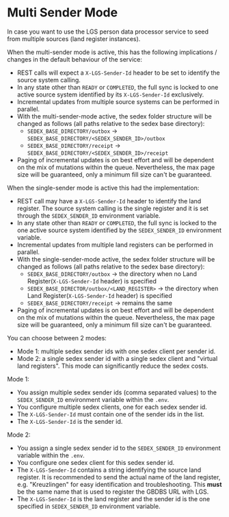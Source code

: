# Multi Sender Mode

In case you want to use the LGS person data processor service to seed from multiple sources (land register instances).

When the multi-sender mode is active, this has the following implications / changes in the default behaviour of the service:
* REST calls will expect a `X-LGS-Sender-Id` header to be set to identify the source system calling.
* In any state other than `READY` or `COMPLETED`, the full sync is locked to one active source system identified by its `X-LGS-Sender-Id` exclusively.
* Incremental updates from multiple source systems can be performed in parallel.
* With the multi-sender-mode active, the sedex folder structure will be changed as follows (all paths relative to the sedex base directory):
  * `SEDEX_BASE_DIRECTORY/outbox` -> `SEDEX_BASE_DIRECTORY/<SEDEX_SENDER_ID>/outbox`
  * `SEDEX_BASE_DIRECTORY/receipt` -> `SEDEX_BASE_DIRECTORY/<SEDEX_SENDER_ID>/receipt`
* Paging of incremental updates is on best effort and will be dependent on the mix of mutations within the queue. Nevertheless, the max page size will be guaranteed, only a minimum fill size can't be guaranteed. 

When the single-sender mode is active this had the implementation:
* REST call may have a `X-LGS-Sender-Id` header to identify the land register. The source system calling is the single register and it is set through the `SEDEX_SENDER_ID` environment variable.
* In any state other than `READY` or `COMPLETED`, the full sync is locked to the one active source system identified by the `SEDEX_SENDER_ID` environment variable.
* Incremental updates from multiple land registers can be performed in parallel.
* With the single-sender-mode active, the sedex folder structure will be changed as follows (all paths relative to the sedex base directory):
  * `SEDEX_BASE_DIRECTORY/outbox` -> the directory when no Land Register(`X-LGS-Sender-Id` header) is specified
  * `SEDEX_BASE_DIRECTOR/outbox/<LAND_REGISTER>` -> the directory when Land Register(`X-LGS-Sender-Id` header) is specified
  * `SEDEX_BASE_DIRECTORY/receipt` -> remains the same
* Paging of incremental updates is on best effort and will be dependent on the mix of mutations within the queue. Nevertheless, the max page size will be guaranteed, only a minimum fill size can't be guaranteed.

You can choose between 2 modes:
* Mode 1: multiple sedex sender ids with one sedex client per sender id.
* Mode 2: a single sedex sender id with a single sedex client and "virtual land registers". This mode can significantly reduce the sedex costs.

Mode 1: 
* You assign multiple sedex sender ids (comma separated values) to the `SEDEX_SENDER_ID` environment variable within the `.env`.
* You configure multiple sedex clients, one for each sedex sender id.
* The `X-LGS-Sender-Id` must contain one of the sender ids in the list.
* The `X-LGS-Sender-Id` is the sender id.

Mode 2: 
* You assign a single sedex sender id to the `SEDEX_SENDER_ID` environment variable within the `.env`.
* You configure one sedex client for this sedex sender id.
* The `X-LGS-Sender-Id` contains a string identifying the source land register. It is recommended to send the actual name of the land register, e.g. "Kreuzlingen" for easy identification and troubleshooting. This **must** be the same name that is used to register the GBDBS URL with LGS.
* The `X-LGS-Sender-Id` is the land register and the sender id is the one specified in `SEDEX_SENDER_ID` environment variable.